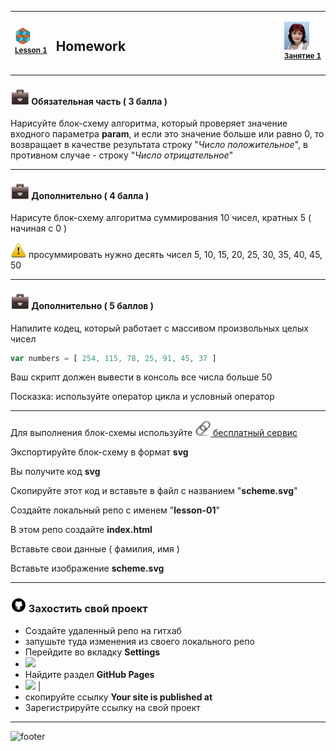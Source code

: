 [footer]: https://github.com/garevna/js-course/raw/master/images/a-level-ico.png?raw=true
[me40]: https://raw.githubusercontent.com/garevna/a-level-js-lessons/master/ico/myPhoto-40.png "Ⓒ Irina Fylyppova ( garevna ) 2019"
[ico20]: https://raw.githubusercontent.com/garevna/a-level-js-lessons/master/ico/a-level-20.png
[ico25]: https://raw.githubusercontent.com/garevna/a-level-js-lessons/master/ico/a-level-25.png
[hw-30]: https://raw.githubusercontent.com/garevna/a-level-js-lessons/master/ico/briefcase-30.png
[hw-40]: https://raw.githubusercontent.com/garevna/a-level-js-lessons/master/ico/briefcase-40.png
[cap-30]: https://raw.githubusercontent.com/garevna/a-level-js-lessons/master/ico/coffee-30.png
[warn-25]: https://raw.githubusercontent.com/garevna/a-level-js-lessons/master/ico/warning-25.png
[link-25]: https://raw.githubusercontent.com/garevna/a-level-js-lessons/master/ico/link-25.png
[err-20]: https://raw.githubusercontent.com/garevna/a-level-js-lessons/master/ico/no_entry-20.png
[err-25]: https://raw.githubusercontent.com/garevna/a-level-js-lessons/master/ico/no_entry-25.png
[err-30]: https://raw.githubusercontent.com/garevna/a-level-js-lessons/master/ico/no_entry-30.png
[git-25]: https://raw.githubusercontent.com/garevna/a-level-js-lessons/master/ico/github-25.png

<table><tr><td width="50">

![ico25] <br/><sup>[**Lesson&nbsp;1**](../lessons/lesson-01.md)</sup>
  </td>
  <td width="800"><h2>Homework</h2></td>
  <td>

  ![me40] <br/><sup>[**Занятие&nbsp;1**](../lessons/lesson-01.md)</sup></td>
</tr></table>


#### ![hw-30] Обязательная часть ( 3 балла )

Нарисуйте блок-схему алгоритма, который проверяет значение входного параметра **param**, и если это значение больше или равно 0, то возвращает в качестве результата строку "*Число положительное*", в противном случае - строку "*Число отрицательное*"

_________________________________________________________

#### ![hw-30] Дополнительно ( 4 балла )

Нарисуте блок-схему алгоритма суммирования 10 чисел, кратных 5 ( начиная с 0 )

![warn-25] просуммировать нужно десять чисел 5, 10, 15, 20, 25, 30, 35, 40, 45, 50

_________________________________________________________

#### ![hw-30] Дополнительно ( 5 баллов )

Напилите кодец, который работает с массивом произвольных целых чисел

```javascript
var numbers = [ 254, 115, 78, 25, 91, 45, 37 ]
```

Ваш скрипт должен вывести в консоль все числа больше 50

Посказка: используйте оператор цикла и условный оператор

_________________________________________________________

Для выполнения блок-схемы используйте [![link-25] бесплатный сервис](https://www.draw.io/)

Экспортируйте блок-схему в формат  **svg**

Вы получите код  **svg**

Скопируйте этот код и вставьте в файл с названием "**scheme.svg**"

Создайте локальный репо с именем "**lesson-01**"

В этом репо создайте  **index.html**

Вставьте свои данные ( фамилия, имя )

Вставьте изображение **scheme.svg**

_________________________________________________________

### ![git-25] Захостить свой проект

* Создайте удаленный репо на гитхаб
* запушьте туда изменения из своего локального репо
* Перейдите во вкладку **Settings**
* ![](https://github.com/garevna/js-course/blob/master/images/lessons/github-settings.png?raw=true)
* Найдите раздел **GitHub Pages**
* <img src="https://github.com/garevna/js-course/blob/master/images/lessons/gh-pages.png?raw=true" width="550"/> |
* скопируйте ссылку **Your site is published at**
* Зарегистрируйте ссылку на свой проект

_________________________________________________________

![footer]
